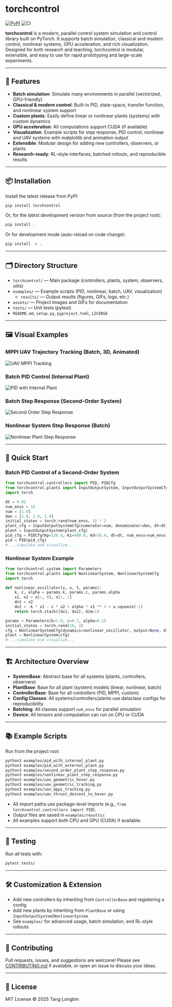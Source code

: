 # torchcontrol

[![PyPI](https://img.shields.io/pypi/v/torchcontrol?color=blue)](https://pypi.org/project/torchcontrol/) ![CI](https://github.com/TangLongbin/torchcontrol/actions/workflows/python-publish.yml/badge.svg)

**torchcontrol** is a modern, parallel control system simulation and control library built on PyTorch. It supports batch simulation, classical and modern control, nonlinear systems, GPU acceleration, and rich visualization. Designed for both research and teaching, torchcontrol is modular, extensible, and easy to use for rapid prototyping and large-scale experiments.

---

## 🚀 Features

- **Batch simulation**: Simulate many environments in parallel (vectorized, GPU-friendly)
- **Classical & modern control**: Built-in PID, state-space, transfer function, and nonlinear system support
- **Custom plants**: Easily define linear or nonlinear plants (systems) with custom dynamics
- **GPU acceleration**: All computations support CUDA (if available)
- **Visualization**: Example scripts for step response, PID control, nonlinear and UAV systems with matplotlib and animation output
- **Extensible**: Modular design for adding new controllers, observers, or plants
- **Research-ready**: RL-style interfaces, batched rollouts, and reproducible results

---

## 📦 Installation

Install the latest release from PyPI:

```bash
pip install torchcontrol
```

Or, for the latest development version from source (from the project root):

```bash
pip install .
```

Or for development mode (auto-reload on code change):

```bash
pip install -e .
```

---

## 🗂️ Directory Structure

- `torchcontrol/`           — Main package (controllers, plants, system, observers, utils)
- `examples/`               — Example scripts (PID, nonlinear, batch, UAV, visualization)
  - `results/`              — Output results (figures, GIFs, logs, etc.)
- `assets/`                 — Project images and GIFs for documentation
- `tests/`                  — Unit tests (pytest)
- `README.md`, `setup.py`, `pyproject.toml`, `LICENSE`

---

## 🖼️ Visual Examples

### MPPI UAV Trajectory Tracking (Batch, 3D, Animated)

![UAV MPPI Tracking](assets/uav_mppi_tracking.gif)

### Batch PID Control (Internal Plant)

![PID with Internal Plant](assets/pid_with_internal_plant.gif)

### Batch Step Response (Second-Order System)

![Second Order Step Response](assets/second_order_plant_step_response.gif)

### Nonlinear System Step Response (Batch)

![Nonlinear Plant Step Response](assets/nonlinear_plant_step_response.gif)

---

## 📖 Quick Start

### Batch PID Control of a Second-Order System

```python
from torchcontrol.controllers import PID, PIDCfg
from torchcontrol.plants import InputOutputSystem, InputOutputSystemCfg
import torch

dt = 0.01
num_envs = 16
num = [1.0]
den = [1.0, 2.0, 1.0]
initial_states = torch.rand(num_envs, 1) * 2
plant_cfg = InputOutputSystemCfg(numerator=num, denominator=den, dt=dt, num_envs=num_envs, initial_state=initial_states)
plant = InputOutputSystem(plant_cfg)
pid_cfg = PIDCfg(Kp=120.0, Ki=600.0, Kd=30.0, dt=dt, num_envs=num_envs, state_dim=1, action_dim=1, plant=plant)
pid = PID(pid_cfg)
# ...simulate and visualize...
```

### Nonlinear System Example

```python
from torchcontrol.system import Parameters
from torchcontrol.plants import NonlinearSystem, NonlinearSystemCfg
import torch

def nonlinear_oscillator(x, u, t, params):
    k, c, alpha = params.k, params.c, params.alpha
    x1, x2 = x[:, 0], x[:, 1]
    dx1 = x2
    dx2 = -k * x1 - c * x2 + alpha * x1 ** 3 + u.squeeze(-1)
    return torch.stack([dx1, dx2], dim=1)

params = Parameters(k=1.0, c=0.7, alpha=0.1)
initial_states = torch.rand(16, 2)
cfg = NonlinearSystemCfg(dynamics=nonlinear_oscillator, output=None, dt=0.01, num_envs=16, state_dim=2, action_dim=1, initial_state=initial_states, params=params)
plant = NonlinearSystem(cfg)
# ...simulate and visualize...
```

---

## 🏗️ Architecture Overview

- **SystemBase**: Abstract base for all systems (plants, controllers, observers)
- **PlantBase**: Base for all plant (system) models (linear, nonlinear, batch)
- **ControllerBase**: Base for all controllers (PID, MPPI, custom)
- **Config Classes**: All systems/controllers/plants use dataclass configs for reproducibility
- **Batching**: All classes support `num_envs` for parallel simulation
- **Device**: All tensors and computation can run on CPU or CUDA

---

## 📚 Example Scripts

Run from the project root:

```bash
python3 examples/pid_with_internal_plant.py
python3 examples/pid_with_external_plant.py
python3 examples/second_order_plant_step_response.py
python3 examples/nonlinear_plant_step_response.py
python3 examples/uav_geometric_hover.py
python3 examples/uav_geometric_tracking.py
python3 examples/uav_mppi_tracking.py
python3 examples/uav_thrust_descent_to_hover.py
```

- All import paths use package-level imports (e.g., `from torchcontrol.controllers import PID`).
- Output files are saved in `examples/results/`.
- All examples support both CPU and GPU (CUDA) if available.

---

## 🧪 Testing

Run all tests with:

```bash
pytest tests/
```

---

## 🛠️ Customization & Extension

- Add new controllers by inheriting from `ControllerBase` and registering a config
- Add new plants by inheriting from `PlantBase` or using `InputOutputSystem`/`NonlinearSystem`
- See `examples/` for advanced usage, batch simulation, and RL-style rollouts

---

## 🤝 Contributing

Pull requests, issues, and suggestions are welcome! Please see [CONTRIBUTING.md](CONTRIBUTING.md) if available, or open an issue to discuss your ideas.

---

## 📄 License

MIT License © 2025 Tang Longbin
